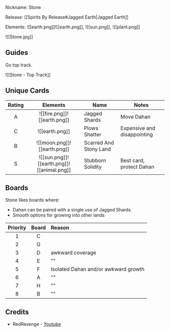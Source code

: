 Nickname: Stone

Release: [[Spirits By Release#Jagged Earth|Jagged Earth]]

Elements: ![[earth.png]]![[earth.png]], ![[sun.png]], ![[plant.png]]

![[Stone.jpg]]

## Guides
Go top track.

![[Stone - Top Track]]

## Unique Cards

| Rating |                 Elements                  | Name                   | Notes                       |
| :----: | :---------------------------------------: | ---------------------- | --------------------------- |
|   A    |        ![[fire.png]]![[earth.png]]        | Jagged Shards          | Move Dahan                  |
|   C    |              ![[earth.png]]               | Plows Shatter          | Expensive and disappointing |
|   B    |        ![[moon.png]]![[earth.png]]        | Scarred And Stony Land |                             |
|   S    | ![[sun.png]]![[earth.png]]![[animal.png]] | Stubborn Solidity      | Best card, protect Dahan    |

## Boards

Stone likes boards where:
- Dahan can be paired with a single use of Jagged Shards.
- Smooth options for growing into other lands

| Priority | Board | Reason                               |
| :------: | :---: | :----------------------------------- |
|    1     |   C   |                                      |
|    2     |   G   |                                      |
|    3     |   D   | awkward coverage                     |
|    4     |   E   | ""                                   |
|    5     |   F   | Isolated Dahan and/or awkward growth |
|    6     |   A   | ""                                   |
|    7     |   H   | ""                                   |
|    8     |   B   | ""                                   |


## Credits
- RedRevenge - [Youtube](https://www.youtube.com/playlist?list=PL7VhWAfBC-gBlCz9W7fdDKZxpOQINxJRW)